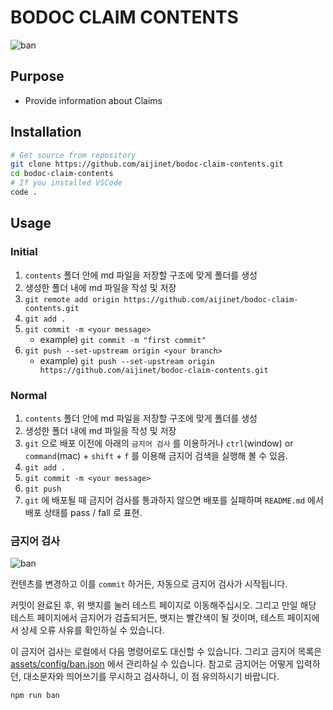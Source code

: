 # BODOC CLAIM CONTENTS
![ban](https://github.com/aijinet/bodoc-claim-contents/workflows/ban/badge.svg?branch=master)

## Purpose

   - Provide information about Claims

## Installation

```bash
# Get source from repository
git clone https://github.com/aijinet/bodoc-claim-contents.git
cd bodoc-claim-contents
# If you installed VSCode
code .
```

## Usage
### Initial
1. `contents` 폴더 안에 md 파일을 저장할 구조에 맞게 폴더를 생성
2. 생성한 폴더 내에 md 파일을 작성 및 저장
3. `git remote add origin https://github.com/aijinet/bodoc-claim-contents.git`
4. `git add .`
5. `git commit -m <your message>`
   - example) `git commit -m "first commit"`
6. `git push --set-upstream origin <your branch>`
   - example) `git push --set-upstream origin https://github.com/aijinet/bodoc-claim-contents.git`

### Normal
1. `contents` 폴더 안에 md 파일을 저장할 구조에 맞게 폴더를 생성
2. 생성한 폴더 내에 md 파일을 작성 및 저장
3. `git` 으로 배포 이전에 아래의 `금지어 검사` 를 이용하거나 `ctrl`(window) or `command`(mac) + `shift` + `f` 를 이용해 금지어 검색을 실행해 볼 수 있음.
4. `git add .`
5. `git commit -m <your message>`
6. `git push`
7. `git` 에 배포될 때 금지어 검사를 통과하지 않으면 배포를 실패하며 `README.md` 에서 배포 상태를 pass / fall 로 표현.

### 금지어 검사
![ban](https://github.com/aijinet/bodoc-claim-contents/workflows/ban/badge.svg?branch=master)

컨텐츠를 변경하고 이를 `commit` 하거든, 자동으로 금지어 검사가 시작됩니다.

커밋이 완료된 후, 위 뱃지를 눌러 테스트 페이지로 이동해주십시오. 그리고 만일 해당 테스트 페이지에서 금지어가 검출되거든, 뱃지는 빨간색이 될 것이며, 테스트 페이지에서 상세 오류 사유를 확인하실 수 있습니다.

이 금지어 검사는 로컬에서 다음 명령어로도 대신할 수 있습니다. 그리고 금지어 목록은 [assets/config/ban.json](assets/config/ban.json) 에서 관리하실 수 있습니다. 참고로 금지어는 어떻게 입력하던, 대소문자와 띄어쓰기를 무시하고 검사하니, 이 점 유의하시기 바랍니다.

```bash
npm run ban
```